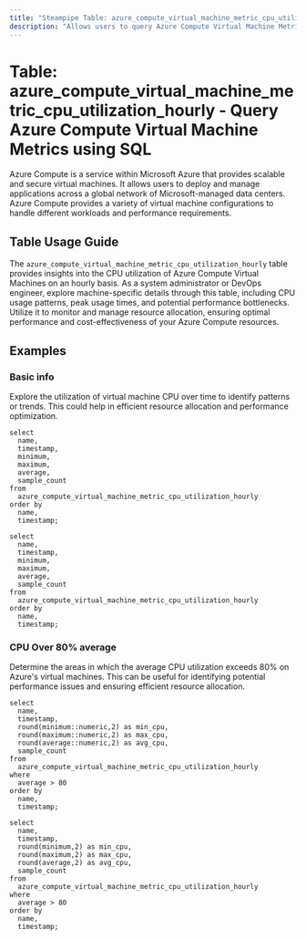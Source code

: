 ```yaml
---
title: "Steampipe Table: azure_compute_virtual_machine_metric_cpu_utilization_hourly - Query Azure Compute Virtual Machine Metrics using SQL"
description: "Allows users to query Azure Compute Virtual Machine Metrics, specifically the hourly CPU utilization, providing insights into resource usage and potential performance bottlenecks."
---
```


# Table: azure_compute_virtual_machine_metric_cpu_utilization_hourly - Query Azure Compute Virtual Machine Metrics using SQL

Azure Compute is a service within Microsoft Azure that provides scalable and secure virtual machines. It allows users to deploy and manage applications across a global network of Microsoft-managed data centers. Azure Compute provides a variety of virtual machine configurations to handle different workloads and performance requirements.

## Table Usage Guide

The `azure_compute_virtual_machine_metric_cpu_utilization_hourly` table provides insights into the CPU utilization of Azure Compute Virtual Machines on an hourly basis. As a system administrator or DevOps engineer, explore machine-specific details through this table, including CPU usage patterns, peak usage times, and potential performance bottlenecks. Utilize it to monitor and manage resource allocation, ensuring optimal performance and cost-effectiveness of your Azure Compute resources.

## Examples

### Basic info
Explore the utilization of virtual machine CPU over time to identify patterns or trends. This could help in efficient resource allocation and performance optimization.

```sql+postgres
select
  name,
  timestamp,
  minimum,
  maximum,
  average,
  sample_count
from
  azure_compute_virtual_machine_metric_cpu_utilization_hourly
order by
  name,
  timestamp;
```

```sql+sqlite
select
  name,
  timestamp,
  minimum,
  maximum,
  average,
  sample_count
from
  azure_compute_virtual_machine_metric_cpu_utilization_hourly
order by
  name,
  timestamp;
```

### CPU Over 80% average
Determine the areas in which the average CPU utilization exceeds 80% on Azure's virtual machines. This can be useful for identifying potential performance issues and ensuring efficient resource allocation.

```sql+postgres
select
  name,
  timestamp,
  round(minimum::numeric,2) as min_cpu,
  round(maximum::numeric,2) as max_cpu,
  round(average::numeric,2) as avg_cpu,
  sample_count
from
  azure_compute_virtual_machine_metric_cpu_utilization_hourly
where
  average > 80
order by
  name,
  timestamp;
```

```sql+sqlite
select
  name,
  timestamp,
  round(minimum,2) as min_cpu,
  round(maximum,2) as max_cpu,
  round(average,2) as avg_cpu,
  sample_count
from
  azure_compute_virtual_machine_metric_cpu_utilization_hourly
where
  average > 80
order by
  name,
  timestamp;
```